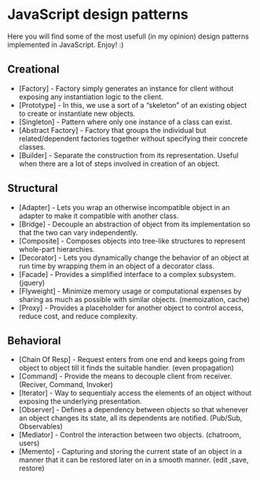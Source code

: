 # JavaScript design patterns 

Here you will find some of the most usefull (in my opinion) design patterns implemented in JavaScript. Enjoy! :)

## Creational

* [Factory] - Factory simply generates an instance for client without exposing any instantiation logic to the client.                                                                 
* [Prototype] - In this, we use a sort of a “skeleton” of an existing object to create or instantiate new objects.
* [Singleton] - Pattern where only one instance of a class can exist.
* [Abstract Factory] - Factory that groups the individual but related/dependent factories together without specifying their concrete classes.
* [Builder] - Separate the construction from its representation. Useful when there are a lot of steps involved in creation of an object.


## Structural

* [Adapter] - Lets you wrap an otherwise incompatible object in an adapter to make it compatible with another class.
* [Bridge] - Decouple an abstraction of object from its implementation so that the two can vary independently.
* [Composite] - Composes objects into tree-like structures to represent whole-part hierarchies.
* [Decorator] - Lets you dynamically change the behavior of an object at run time by wrapping them in an object of a decorator class.
* [Facade] - Provides a simplified interface to a complex subsystem. (jquery)
* [Flyweight] - Minimize memory usage or computational expenses by sharing as much as possible with similar objects. (memoization, cache)
* [Proxy] - Provides a placeholder for another object to control access, reduce cost, and reduce complexity.

## Behavioral

* [Chain Of Resp] - Request enters from one end and keeps going from object to object till it finds the suitable handler. (even propagation)
* [Command] - Provide the means to decouple client from receiver. (Reciver, Command, Invoker)
* [Iterator] - Way to sequentialy access the elements of an object without exposing the underlying presentation.
* [Observer] - Defines a dependency between objects so that whenever an object changes its state, all its dependents are notified. (Pub/Sub, Observables)
* [Mediator] - Control the interaction between two objects. (chatroom, users)
* [Memento] - Capturing and storing the current state of an object in a manner that it can be restored later on in a smooth manner. (edit ,save, restore)
